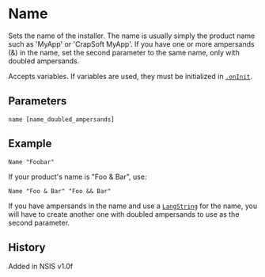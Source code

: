 # Name

Sets the name of the installer. The name is usually simply the product name such as 'MyApp' or 'CrapSoft MyApp'. If you have one or more ampersands (&) in the name, set the second parameter to the same name, only with doubled ampersands. 

Accepts variables. If variables are used, they must be initialized in [`.onInit`][1].

## Parameters

    name [name_doubled_ampersands]

## Example

    Name "Foobar"

If your product's name is "Foo & Bar", use:

    Name "Foo & Bar" "Foo && Bar"

If you have ampersands in the name and use a [`LangString`][2] for the name, you will have to create another one with doubled ampersands to use as the second parameter.

## History

Added in NSIS v1.0f

[1]: ../Callbacks/onInit.md
[2]: LangString.md